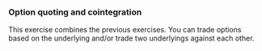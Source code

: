 ### Option quoting and cointegration

This exercise combines the previous exercises. You can trade options based on the underlying and/or trade two underlyings against each other.
